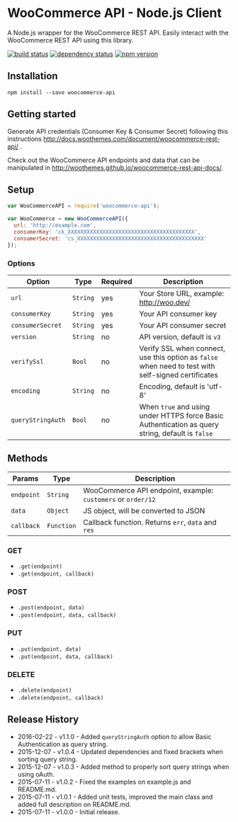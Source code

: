# WooCommerce API - Node.js Client

A Node.js wrapper for the WooCommerce REST API. Easily interact with the WooCommerce REST API using this library.

[![build status](https://secure.travis-ci.org/woothemes/wc-api-node.svg)](http://travis-ci.org/woothemes/wc-api-node)
[![dependency status](https://david-dm.org/woothemes/wc-api-node.svg)](https://david-dm.org/woothemes/wc-api-node)
[![npm version](https://img.shields.io/npm/v/woocommerce-api.svg)](https://www.npmjs.com/package/woocommerce-api)

## Installation

```
npm install --save woocommerce-api
```

## Getting started

Generate API credentials (Consumer Key & Consumer Secret) following this instructions <http://docs.woothemes.com/document/woocommerce-rest-api/>
.

Check out the WooCommerce API endpoints and data that can be manipulated in <http://woothemes.github.io/woocommerce-rest-api-docs/>.

## Setup

```js
var WooCommerceAPI = require('woocommerce-api');

var WooCommerce = new WooCommerceAPI({
  url: 'http://example.com',
  consumerKey: 'ck_XXXXXXXXXXXXXXXXXXXXXXXXXXXXXXXXXXXXXXXX',
  consumerSecret: 'cs_XXXXXXXXXXXXXXXXXXXXXXXXXXXXXXXXXXXXXXXX'
});
```

### Options

|       Option      |   Type   | Required |                                             Description                                             |
|-------------------|----------|----------|-----------------------------------------------------------------------------------------------------|
| `url`             | `String` | yes      | Your Store URL, example: http://woo.dev/                                                            |
| `consumerKey`     | `String` | yes      | Your API consumer key                                                                               |
| `consumerSecret`  | `String` | yes      | Your API consumer secret                                                                            |
| `version`         | `String` | no       | API version, default is `v3`                                                                        |
| `verifySsl`       | `Bool`   | no       | Verify SSL when connect, use this option as `false` when need to test with self-signed certificates |
| `encoding`        | `String` | no       | Encoding, default is 'utf-8'                                                                        |
| `queryStringAuth` | `Bool`   | no       | When `true` and using under HTTPS force Basic Authentication as query string, default is `false`    |

## Methods

|   Params   |    Type    |                         Description                          |
| ---------- | ---------- | ------------------------------------------------------------ |
| `endpoint` | `String`   | WooCommerce API endpoint, example: `customers` or `order/12` |
| `data`     | `Object`   | JS object, will be converted to JSON                         |
| `callback` | `Function` | Callback function. Returns `err`, `data` and `res`           |

### GET

- `.get(endpoint)`
- `.get(endpoint, callback)`

### POST

- `.post(endpoint, data)`
- `.post(endpoint, data, callback)`

### PUT

- `.put(endpoint, data)`
- `.put(endpoint, data, callback)`

### DELETE

- `.delete(endpoint)`
- `.delete(endpoint, callback)`

## Release History

- 2016-02-22 - v1.1.0 - Added `queryStringAuth` option to allow Basic Authentication as query string.
- 2015-12-07 - v1.0.4 - Updated dependencies and fixed brackets when sorting query string.
- 2015-12-07 - v1.0.3 - Added method to properly sort query strings when using oAuth.
- 2015-07-11 - v1.0.2 - Fixed the examples on example.js and README.md.
- 2015-07-11 - v1.0.1 - Added unit tests, improved the main class and added full description on README.md.
- 2015-07-11 - v1.0.0 - Initial release.
